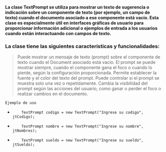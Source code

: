 **La clase TextPrompt se utiliza para mostrar un texto de sugerencia o indicación sobre un componente de texto (por ejemplo, un campo de texto) cuando el documento asociado a ese componente está vacío. Esta clase es especialmente útil en interfaces gráficas de usuario para proporcionar información adicional o ejemplos de entrada a los usuarios cuando están interactuando con campos de texto.**

### La clase tiene las siguientes características y funcionalidades:

> Puede mostrar un mensaje de texto (prompt) sobre el componente de texto cuando el Document asociado está vacío.
> El prompt se puede mostrar siempre, cuando el componente gana el foco o cuando lo pierde, según la configuración proporcionada.
> Permite establecer la fuente y el color del texto del prompt.
> Puede controlar si el prompt se muestra solo una vez o repetidamente.
> Cambia la visibilidad del prompt según las acciones del usuario, como ganar o perder el foco o realizar cambios en el documento.

`Ejemplo de uso`

-         TextPrompt codigo = new TextPrompt("Ingrese su codigo", jtCodigo);
-         TextPrompt nombre = new TextPrompt("Ingrese su nombre", jtNombres);
-         TextPrompt sueldo = new TextPrompt("Ingrese su sueldo", jtSueldo);
